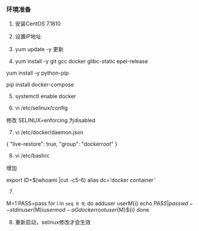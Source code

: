 ### 环境准备

1. 安装CentOS 7.1810

2. 设置IP地址

3. yum update -y 更新

4. yum install -y git gcc docker glibc-static epel-release
  
yum install -y python-pip

pip install docker-compose

5. systemctl enable docker

6. vi /etc/selinux/config

修改
SELINUX=enforcing 为disabled

7. vi /etc/docker/daemon.json

{
    "live-restore": true,
    "group": "dockerroot"
}

8. vi /etc/bashrc

增加

export ID=$(whoami |cut -c5-6)
alias dc='docker container'


7. 

M=1
PASS=pass
for i in `seq 0 9`; do 
   adduser user${M}${i}
   echo ${PASS} | passwd --stdin user${M}${i}
   usermod -aG dockerroot user${M}${i}
done

8. 重新启动，selinux修改才会生效
